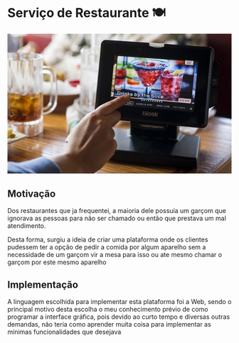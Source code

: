 
# Serviço de Restaurante :plate_with_cutlery:

![TelaInicial](imagens/TelaInicial.jpg)
## Motivação

<p>Dos restaurantes que ja frequentei, a maioria dele possuía um garçom que ignorava as pessoas para não ser chamado ou então que prestava um mal atendimento.</p>
<p>Desta forma, surgiu a ideia de criar uma plataforma onde os clientes pudessem ter a opção de pedir a comida por algum aparelho sem a necessidade de um garçom vir a mesa para isso ou ate mesmo chamar o garçom por este mesmo aparelho</p>

## Implementação
<p>A linguagem escolhida para implementar esta plataforma foi a Web, sendo o principal motivo desta escolha o meu conhecimento prévio de como programar a interface gráfica, pois devido ao curto tempo e diversas outras demandas, não teria como aprender muita coisa para implementar as mínimas funcionalidades que desejava</p>
